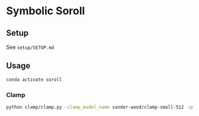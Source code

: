 # Symbolic Soroll

## Setup

See `setup/SETUP.md`

## Usage

```bash
conda activate soroll
```

### Clamp

```bash
python clamp/clamp.py -clamp_model_name sander-wood/clamp-small-512 -query_modal text -key_modal music -top_n 100
```
